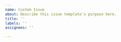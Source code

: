 ```yaml
---
name: Custom Issue
about: Describe this issue template's purpose here.
title: ''
labels: ''
assignees: ''

---
```



